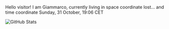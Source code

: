 Hello visitor! I am Giammarco, currently living in space coordinate lost... and time coordinate Sunday, 31 October, 19:06 CET

![GitHub Stats](https://github-readme-stats.vercel.app/api?username=grcasanova)
